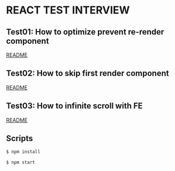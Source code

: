 # REACT TEST INTERVIEW

## Test01: How to optimize prevent re-render component

[README](./src/test01/README_test01.md)

## Test02: How to skip first render component

[README](./src/test02/README_test02.md)

## Test03: How to infinite scroll with FE

[README](./src/test03/README_test03.md)

## Scripts

```bash
$ npm install

$ npm start
```
